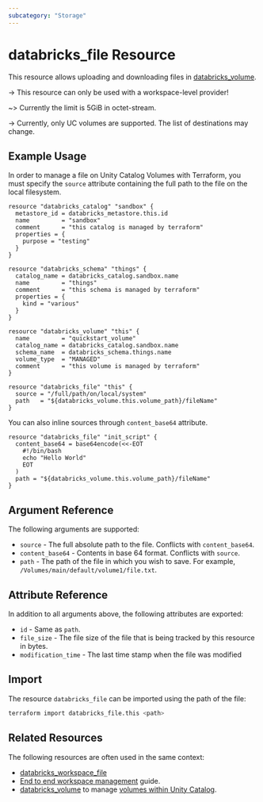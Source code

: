 ```yaml
---
subcategory: "Storage"
---
```

# databricks_file Resource

This resource allows uploading and downloading files in [databricks_volume](volume.md).

-> This resource can only be used with a workspace-level provider!

~> Currently the limit is 5GiB in octet-stream.

-> Currently, only UC volumes are supported. The list of destinations may change.

## Example Usage

In order to manage a file on Unity Catalog Volumes with Terraform, you must specify the `source` attribute containing the full path to the file on the local filesystem.

```hcl
resource "databricks_catalog" "sandbox" {
  metastore_id = databricks_metastore.this.id
  name         = "sandbox"
  comment      = "this catalog is managed by terraform"
  properties = {
    purpose = "testing"
  }
}

resource "databricks_schema" "things" {
  catalog_name = databricks_catalog.sandbox.name
  name         = "things"
  comment      = "this schema is managed by terraform"
  properties = {
    kind = "various"
  }
}

resource "databricks_volume" "this" {
  name         = "quickstart_volume"
  catalog_name = databricks_catalog.sandbox.name
  schema_name  = databricks_schema.things.name
  volume_type  = "MANAGED"
  comment      = "this volume is managed by terraform"
}

resource "databricks_file" "this" {
  source = "/full/path/on/local/system"
  path   = "${databricks_volume.this.volume_path}/fileName"
}
```

You can also inline sources through `content_base64`  attribute.

```hcl
resource "databricks_file" "init_script" {
  content_base64 = base64encode(<<-EOT
    #!/bin/bash
    echo "Hello World"
    EOT
  )
  path = "${databricks_volume.this.volume_path}/fileName"
}
```

## Argument Reference

The following arguments are supported:

* `source` - The full absolute path to the file. Conflicts with `content_base64`.
* `content_base64` - Contents in base 64 format. Conflicts with `source`.
* `path` - The path of the file in which you wish to save. For example, `/Volumes/main/default/volume1/file.txt`.

## Attribute Reference

In addition to all arguments above, the following attributes are exported:

* `id` - Same as `path`.
* `file_size` - The file size of the file that is being tracked by this resource in bytes.
* `modification_time` - The last time stamp when the file was modified

## Import

The resource `databricks_file` can be imported using the path of the file:

```bash
terraform import databricks_file.this <path>
```

## Related Resources

The following resources are often used in the same context:

* [databricks_workspace_file](./workspace_file.md)
* [End to end workspace management](../guides/workspace-management.md) guide.
* [databricks_volume](../resources/volume.md) to manage [volumes within Unity Catalog](https://docs.databricks.com/en/connect/unity-catalog/volumes.html).
